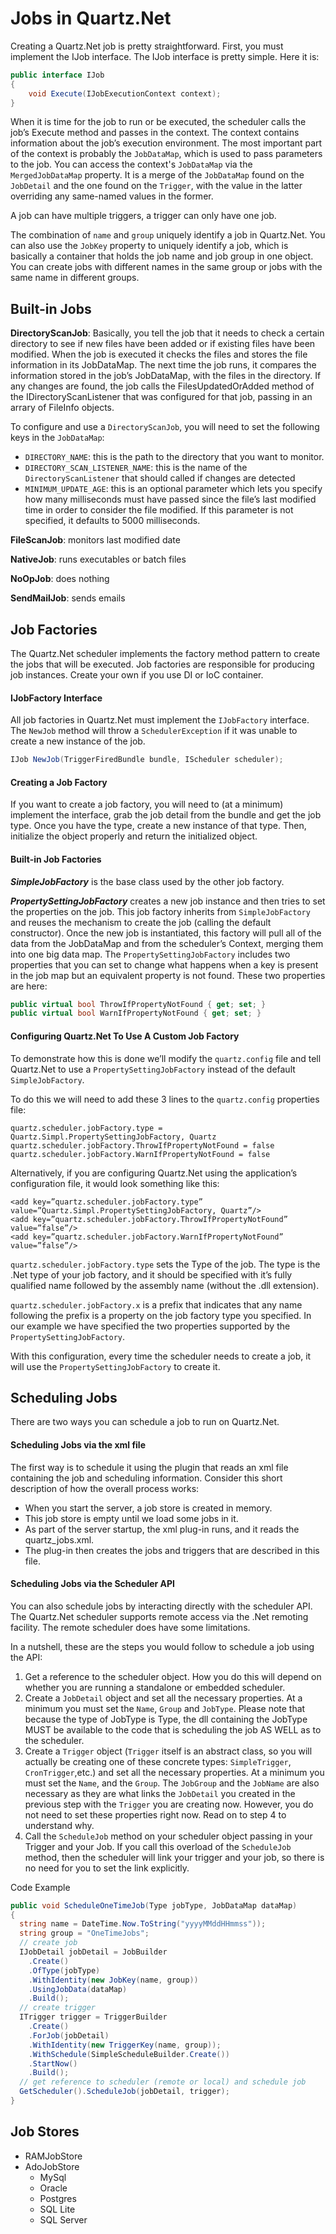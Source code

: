 # Jobs in Quartz.Net

Creating a Quartz.Net job is pretty straightforward. First, you must implement the IJob interface. The IJob interface is pretty simple. Here it is:
```csharp
public interface IJob
{
    void Execute(IJobExecutionContext context);
}
```

When it is time for the job to run or be executed, the scheduler calls the job’s Execute method and passes in the context. The context contains information about the job’s execution environment. The most important part of the context is probably the `JobDataMap`, which is used to pass parameters to the job. You can access the context's `JobDataMap` via the `MergedJobDataMap` property. It is a merge of the `JobDataMap` found on the `JobDetail` and the one found on the `Trigger`, with the value in the latter overriding any same-named values in the former.

A job can have multiple triggers, a trigger can only have one job.

The combination of `name` and `group` uniquely identify a job in Quartz.Net. You can also use the `JobKey` property to uniquely identify a job, which is basically a container that holds the job name and job group in one object. You can create jobs with different names in the same group or jobs with the same name in different groups.

## Built-in Jobs
**DirectoryScanJob**: Basically, you tell the job that it needs to check a certain directory to see if new files have been added or if existing files have been modified. When the job is executed it checks the files and stores the file information in its JobDataMap. The next time the job runs, it compares the information stored in the job’s JobDataMap, with the files in the directory. If any changes are found, the job calls the FilesUpdatedOrAdded method of the IDirectoryScanListener that was configured for that job, passing in an arrary of FileInfo objects.

To configure and use a `DirectoryScanJob`, you will need to set the following keys in the `JobDataMap`:
- `DIRECTORY_NAME`: this is the path to the directory that you want to monitor.
- `DIRECTORY_SCAN_LISTENER_NAME`: this is the name of the `DirectoryScanListener` that should called if changes are detected
- `MINIMUM_UPDATE_AGE`: this is an optional parameter which lets you specify how many milliseconds must have passed since the file’s last modified time in order to consider the file modified. If this parameter is not specified, it defaults to 5000 milliseconds.

**FileScanJob**: monitors last modified date

**NativeJob**: runs executables or batch files

**NoOpJob**: does nothing

**SendMailJob**: sends emails

## Job Factories
The Quartz.Net scheduler implements the factory method pattern to create the jobs that will be executed. Job factories are responsible for producing job instances. Create your own if you use DI or IoC container.

#### IJobFactory Interface
All job factories in Quartz.Net must implement the `IJobFactory` interface. The `NewJob` method will throw a `SchedulerException` if it was unable to create a new instance of the job.
```csharp
IJob NewJob(TriggerFiredBundle bundle, IScheduler scheduler);
```

#### Creating a Job Factory
If you want to create a job factory, you will need to (at a minimum) implement the interface, grab the job detail from the bundle and get the job type. Once you have the type, create a new instance of that type. Then, initialize the object properly and return the initialized object.

#### Built-in Job Factories
***SimpleJobFactory*** is the base class used by the other job factory.

***PropertySettingJobFactory*** creates a new job instance and then tries to set the properties on the job. This job factory inherits from `SimpleJobFactory` and reuses the mechanism to create the job (calling the default constructor). Once the new job is instantiated, this factory will pull all of the data from the JobDataMap and from the scheduler’s Context, merging them into one big data map.
The `PropertySettingJobFactory` includes two properties that you can set to change what happens when a key is present in the job map but an equivalent property is not found. These two properties are here:
```csharp
public virtual bool ThrowIfPropertyNotFound { get; set; }
public virtual bool WarnIfPropertyNotFound { get; set; }
```

#### Configuring Quartz.Net To Use A Custom Job Factory
To demonstrate how this is done we’ll modify the `quartz.config` file and tell Quartz.Net to use a `PropertySettingJobFactory` instead of the default `SimpleJobFactory`.

To do this we will need to add these 3 lines to the `quartz.config` properties file:
```
quartz.scheduler.jobFactory.type = Quartz.Simpl.PropertySettingJobFactory, Quartz
quartz.scheduler.jobFactory.ThrowIfPropertyNotFound = false
quartz.scheduler.jobFactory.WarnIfPropertyNotFound = false
```

Alternatively, if you are configuring Quartz.Net using the application’s configuration file, it would look something like this:
```
<add key=”quartz.scheduler.jobFactory.type” value=”Quartz.Simpl.PropertySettingJobFactory, Quartz”/>
<add key=”quartz.scheduler.jobFactory.ThrowIfPropertyNotFound” value=”false”/>
<add key=”quartz.scheduler.jobFactory.WarnIfPropertyNotFound” value=”false”/>
```

`quartz.scheduler.jobFactory.type` sets the Type of the job. The type is the .Net type of your job factory, and it should be specified with it’s fully qualified name followed by the assembly name (without the .dll extension).

`quartz.scheduler.jobFactory.x` is a prefix that indicates that any name following the prefix is a property on the job factory type you specified. In our example we have specified the two properties supported by the `PropertySettingJobFactory`.

With this configuration, every time the scheduler needs to create a job, it will use the `PropertySettingJobFactory` to create it.

## Scheduling Jobs
There are two ways you can schedule a job to run on Quartz.Net.

#### Scheduling Jobs via the xml file
The first way is to schedule it using the plugin that reads an xml file containing the job and scheduling information. Consider this short description of how the overall process works: 
- When you start the server, a job store is created in memory.
- This job store is empty until we load some jobs in it.
- As part of the server startup, the xml plug-in runs, and it reads the quartz_jobs.xml.
- The plug-in then creates the jobs and triggers that are described in this file.

#### Scheduling Jobs via the Scheduler API
You can also schedule jobs by interacting directly with the scheduler API. The Quartz.Net scheduler supports remote access via the .Net remoting facility. The remote scheduler does have some limitations.

In a nutshell, these are the steps you would follow to schedule a job using the API:
1. Get a reference to the scheduler object. How you do this will depend on whether you are running a standalone or embedded scheduler.
2. Create a `JobDetail` object and set all the necessary properties. At a minimum you must set the `Name`, `Group` and `JobType`. Please note that because the type of JobType is Type, the dll containing the JobType MUST be available to the code that is scheduling the job AS WELL as to the scheduler.
3. Create a `Trigger` object (`Trigger` itself is an abstract class, so you will actually be creating one of these concrete types: `SimpleTrigger`, `CronTrigger`,etc.) and set all the necessary properties. At a minimum you must set the `Name`, and the `Group`. The `JobGroup` and the `JobName` are also necessary as they are what links the `JobDetail` you created in the previous step with the `Trigger` you are creating now. However, you do not need to set these properties right now. Read on to step 4 to understand why.
4. Call the `ScheduleJob` method on your scheduler object passing in your Trigger and your Job. If you call this overload of the `ScheduleJob` method, then the scheduler will link your trigger and your job, so there is no need for you to set the link explicitly.

Code Example
```csharp
public void ScheduleOneTimeJob(Type jobType, JobDataMap dataMap)
{
  string name = DateTime.Now.ToString("yyyyMMddHHmmss"));
  string group = "OneTimeJobs";
  // create job
  IJobDetail jobDetail = JobBuilder
    .Create()
    .OfType(jobType)
    .WithIdentity(new JobKey(name, group))
    .UsingJobData(dataMap)
    .Build();
  // create trigger
  ITrigger trigger = TriggerBuilder
    .Create()
    .ForJob(jobDetail)
    .WithIdentity(new TriggerKey(name, group));
    .WithSchedule(SimpleScheduleBuilder.Create())
    .StartNow()
    .Build();
  // get reference to scheduler (remote or local) and schedule job
  GetScheduler().ScheduleJob(jobDetail, trigger);
}
```

## Job Stores
- RAMJobStore
- AdoJobStore
	- MySql
	- Oracle
	- Postgres
	- SQL Lite
	- SQL Server